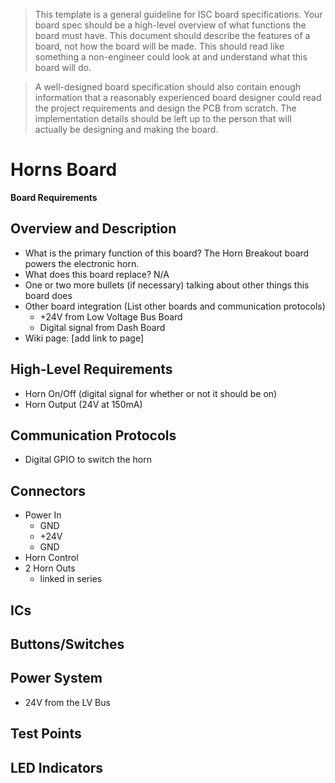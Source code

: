 > This template is a general guideline for ISC board specifications. Your board spec should be a high-level overview of what functions the board must have. This document should describe the features of a board, not how the board will be made. This should read like something a non-engineer could look at and understand what this board will do.

> A well-designed board specification should also contain enough information that a reasonably experienced board designer could read the project requirements and design the PCB from scratch. The implementation details should be left up to the person that will actually be designing and making the board.


# Horns Board
**Board Requirements**


## Overview and Description
- What is the primary function of this board? The Horn Breakout board powers the electronic horn.
- What does this board replace? N/A
- One or two more bullets (if necessary) talking about other things this board does
- Other board integration (List other boards and communication protocols)
	- +24V from Low Voltage Bus Board
	- Digital signal from Dash Board
- Wiki page: [add link to page]

## High-Level Requirements
- Horn On/Off (digital signal for whether or not it should be on)
- Horn Output (24V at 150mA)

## Communication Protocols
- Digital GPIO to switch the horn

## Connectors
 - Power In 
	- GND
	- +24V
	- GND
 - Horn Control
 - 2 Horn Outs
	- linked in series

## ICs

## Buttons/Switches

## Power System
- 24V from the LV Bus

## Test Points

## LED Indicators